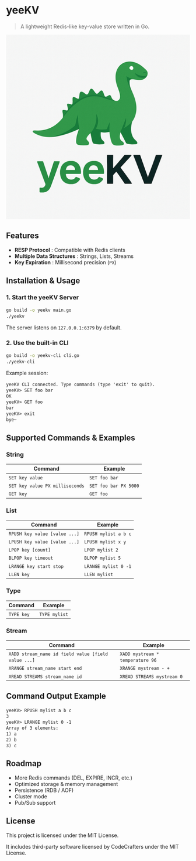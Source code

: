 # yeeKV
> A lightweight Redis-like key-value store written in Go.

<p align="left">
  <img src="yeeKV_logo_512.png" alt="yeeKV Logo" width="512"/>
</p>



## Features

* **RESP Protocol** : Compatible with Redis clients
* **Multiple Data Structures** : Strings, Lists, Streams
* **Key Expiration** : Millisecond precision (`PX`)



## Installation & Usage

### 1. Start the yeeKV Server

```bash
go build -o yeekv main.go
./yeekv
```

The server listens on `127.0.0.1:6379` by default.


### 2. Use the built-in CLI

```bash
go build -o yeekv-cli cli.go
./yeekv-cli
```

Example session:

```
yeeKV CLI connected. Type commands (type 'exit' to quit).
yeeKV> SET foo bar
OK
yeeKV> GET foo
bar
yeeKV> exit
bye~
```

## Supported Commands & Examples

### String

| Command                         | Example               |
| ------------------------------- | --------------------- |
| `SET key value`                 | `SET foo bar`         |
| `SET key value PX milliseconds` | `SET foo bar PX 5000` |
| `GET key`                       | `GET foo`             |


### List

| Command                       | Example              |
| ----------------------------- | -------------------- |
| `RPUSH key value [value ...]` | `RPUSH mylist a b c` |
| `LPUSH key value [value ...]` | `LPUSH mylist x y`   |
| `LPOP key [count]`            | `LPOP mylist 2`      |
| `BLPOP key timeout`           | `BLPOP mylist 5`     |
| `LRANGE key start stop`       | `LRANGE mylist 0 -1` |
| `LLEN key`                    | `LLEN mylist`        |

### Type

| Command    | Example       |
| ---------- | ------------- |
| `TYPE key` | `TYPE mylist` |


### Stream

| Command                                             | Example                          |
| --------------------------------------------------- | -------------------------------- |
| `XADD stream_name id field value [field value ...]` | `XADD mystream * temperature 96` |
| `XRANGE stream_name start end`                      | `XRANGE mystream - +`            |
| `XREAD STREAMS stream_name id`                      | `XREAD STREAMS mystream 0`       |


## Command Output Example

```
yeeKV> RPUSH mylist a b c
3
yeeKV> LRANGE mylist 0 -1
Array of 3 elements:
1) a
2) b
3) c
```


## Roadmap

* More Redis commands (DEL, EXPIRE, INCR, etc.)
* Optimized storage & memory management
* Persistence (RDB / AOF)
* Cluster mode
* Pub/Sub support

## License

This project is licensed under the MIT License.

It includes third-party software licensed by CodeCrafters under the MIT License.